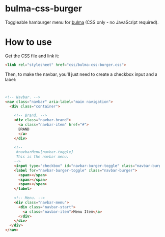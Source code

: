 # bulma-css-burger
Toggleable hamburger menu for [bulma](https://github.com/jgthms/bulma) (CSS only - no JavaScript required).

# How to use
Get the CSS file and link it:
```html
<link rel="stylesheet" href="css/bulma-css-burger.css">
```

Then, to make the navbar, you'll just need to create a checkbox input and a label:

```html


<!-- Navbar. -->
<nav class="navbar" aria-label="main navigation">
  <div class="container">
    
    <!-- Brand. -->
    <div class="navbar-brand">
      <a class="navbar-item" href="#">
      BRAND
      </a>
    </div>
    
    <!--
     #navbarMenu[navbar-toggle]
     This is the navbar menu.
    -->
    <input type="checkbox" id="navbar-burger-toggle" class="navbar-burger-toggle is-hidden">
    <label for="navbar-burger-toggle" class="navbar-burger">
      <span></span>
      <span></span>
      <span></span>
    </label>
    
    <!-- Menu. -->
    <div class="navbar-menu">
      <div class="navbar-start">
        <a class="navbar-item">Menu Item</a>
      </div>
    </div>
  </div>
</nav>
```
